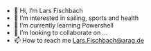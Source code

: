 - 👋 Hi, I’m Lars Fischbach
- 👀 I’m interested in sailing, sports and health
- 🌱 I’m currently learning Powershell
- 💞️ I’m looking to collaborate on ...
- 📫 How to reach me Lars.Fischbach@arag.de

<!---
LaFischbach/LaFischbach is a ✨ special ✨ repository because its `README.md` (this file) appears on your GitHub profile.
You can click the Preview link to take a look at your changes.
--->
